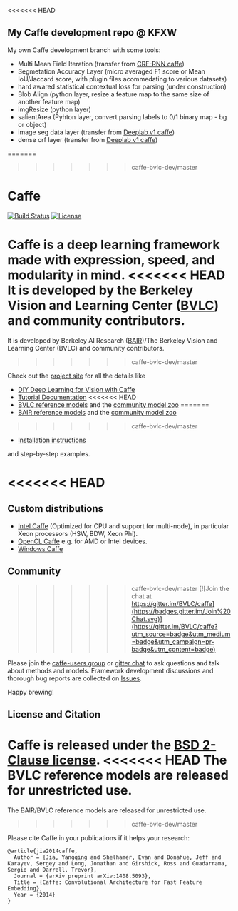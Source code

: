 <<<<<<< HEAD
## My Caffe development repo @ KFXW

My own Caffe development branch with some tools:

- Multi Mean Field Iteration (transfer from [CRF-RNN caffe](https://github.com/torrvision/crfasrnn))
- Segmetation Accuracy Layer (micro averaged F1 score or Mean IoU/Jaccard score, with plugin files acommedating to various datasets)
- hard awared statistical contextual loss for parsing (under construction)
- Blob Align (python layer, resize a feature map to the same size of another feature map)
- imgResize (python layer)
- salientArea (Pyhton layer, convert parsing labels to 0/1 binary map - bg or object)
- image seg data layer (transfer from [Deeplab v1 caffe](https://github.com/TheLegendAli/DeepLab-Context))
- dense crf layer (transfer from [Deeplab v1 caffe](https://github.com/TheLegendAli/DeepLab-Context))

=======
>>>>>>> caffe-bvlc-dev/master
# Caffe

[![Build Status](https://travis-ci.org/BVLC/caffe.svg?branch=master)](https://travis-ci.org/BVLC/caffe)
[![License](https://img.shields.io/badge/license-BSD-blue.svg)](LICENSE)

Caffe is a deep learning framework made with expression, speed, and modularity in mind.
<<<<<<< HEAD
It is developed by the Berkeley Vision and Learning Center ([BVLC](http://bvlc.eecs.berkeley.edu)) and community contributors.
=======
It is developed by Berkeley AI Research ([BAIR](http://bair.berkeley.edu))/The Berkeley Vision and Learning Center (BVLC) and community contributors.
>>>>>>> caffe-bvlc-dev/master

Check out the [project site](http://caffe.berkeleyvision.org) for all the details like

- [DIY Deep Learning for Vision with Caffe](https://docs.google.com/presentation/d/1UeKXVgRvvxg9OUdh_UiC5G71UMscNPlvArsWER41PsU/edit#slide=id.p)
- [Tutorial Documentation](http://caffe.berkeleyvision.org/tutorial/)
<<<<<<< HEAD
- [BVLC reference models](http://caffe.berkeleyvision.org/model_zoo.html) and the [community model zoo](https://github.com/BVLC/caffe/wiki/Model-Zoo)
=======
- [BAIR reference models](http://caffe.berkeleyvision.org/model_zoo.html) and the [community model zoo](https://github.com/BVLC/caffe/wiki/Model-Zoo)
>>>>>>> caffe-bvlc-dev/master
- [Installation instructions](http://caffe.berkeleyvision.org/installation.html)

and step-by-step examples.

<<<<<<< HEAD
=======
## Custom distributions

 - [Intel Caffe](https://github.com/BVLC/caffe/tree/intel) (Optimized for CPU and support for multi-node), in particular Xeon processors (HSW, BDW, Xeon Phi).
- [OpenCL Caffe](https://github.com/BVLC/caffe/tree/opencl) e.g. for AMD or Intel devices.
- [Windows Caffe](https://github.com/BVLC/caffe/tree/windows)

## Community

>>>>>>> caffe-bvlc-dev/master
[![Join the chat at https://gitter.im/BVLC/caffe](https://badges.gitter.im/Join%20Chat.svg)](https://gitter.im/BVLC/caffe?utm_source=badge&utm_medium=badge&utm_campaign=pr-badge&utm_content=badge)

Please join the [caffe-users group](https://groups.google.com/forum/#!forum/caffe-users) or [gitter chat](https://gitter.im/BVLC/caffe) to ask questions and talk about methods and models.
Framework development discussions and thorough bug reports are collected on [Issues](https://github.com/BVLC/caffe/issues).

Happy brewing!

## License and Citation

Caffe is released under the [BSD 2-Clause license](https://github.com/BVLC/caffe/blob/master/LICENSE).
<<<<<<< HEAD
The BVLC reference models are released for unrestricted use.
=======
The BAIR/BVLC reference models are released for unrestricted use.
>>>>>>> caffe-bvlc-dev/master

Please cite Caffe in your publications if it helps your research:

    @article{jia2014caffe,
      Author = {Jia, Yangqing and Shelhamer, Evan and Donahue, Jeff and Karayev, Sergey and Long, Jonathan and Girshick, Ross and Guadarrama, Sergio and Darrell, Trevor},
      Journal = {arXiv preprint arXiv:1408.5093},
      Title = {Caffe: Convolutional Architecture for Fast Feature Embedding},
      Year = {2014}
    }
